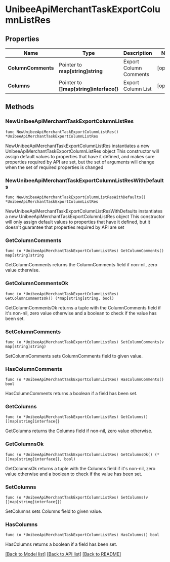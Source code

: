 # UnibeeApiMerchantTaskExportColumnListRes

## Properties

Name | Type | Description | Notes
------------ | ------------- | ------------- | -------------
**ColumnComments** | Pointer to **map[string]string** | Export Column Comments | [optional] 
**Columns** | Pointer to **[]map[string]interface{}** | Export Column List | [optional] 

## Methods

### NewUnibeeApiMerchantTaskExportColumnListRes

`func NewUnibeeApiMerchantTaskExportColumnListRes() *UnibeeApiMerchantTaskExportColumnListRes`

NewUnibeeApiMerchantTaskExportColumnListRes instantiates a new UnibeeApiMerchantTaskExportColumnListRes object
This constructor will assign default values to properties that have it defined,
and makes sure properties required by API are set, but the set of arguments
will change when the set of required properties is changed

### NewUnibeeApiMerchantTaskExportColumnListResWithDefaults

`func NewUnibeeApiMerchantTaskExportColumnListResWithDefaults() *UnibeeApiMerchantTaskExportColumnListRes`

NewUnibeeApiMerchantTaskExportColumnListResWithDefaults instantiates a new UnibeeApiMerchantTaskExportColumnListRes object
This constructor will only assign default values to properties that have it defined,
but it doesn't guarantee that properties required by API are set

### GetColumnComments

`func (o *UnibeeApiMerchantTaskExportColumnListRes) GetColumnComments() map[string]string`

GetColumnComments returns the ColumnComments field if non-nil, zero value otherwise.

### GetColumnCommentsOk

`func (o *UnibeeApiMerchantTaskExportColumnListRes) GetColumnCommentsOk() (*map[string]string, bool)`

GetColumnCommentsOk returns a tuple with the ColumnComments field if it's non-nil, zero value otherwise
and a boolean to check if the value has been set.

### SetColumnComments

`func (o *UnibeeApiMerchantTaskExportColumnListRes) SetColumnComments(v map[string]string)`

SetColumnComments sets ColumnComments field to given value.

### HasColumnComments

`func (o *UnibeeApiMerchantTaskExportColumnListRes) HasColumnComments() bool`

HasColumnComments returns a boolean if a field has been set.

### GetColumns

`func (o *UnibeeApiMerchantTaskExportColumnListRes) GetColumns() []map[string]interface{}`

GetColumns returns the Columns field if non-nil, zero value otherwise.

### GetColumnsOk

`func (o *UnibeeApiMerchantTaskExportColumnListRes) GetColumnsOk() (*[]map[string]interface{}, bool)`

GetColumnsOk returns a tuple with the Columns field if it's non-nil, zero value otherwise
and a boolean to check if the value has been set.

### SetColumns

`func (o *UnibeeApiMerchantTaskExportColumnListRes) SetColumns(v []map[string]interface{})`

SetColumns sets Columns field to given value.

### HasColumns

`func (o *UnibeeApiMerchantTaskExportColumnListRes) HasColumns() bool`

HasColumns returns a boolean if a field has been set.


[[Back to Model list]](../README.md#documentation-for-models) [[Back to API list]](../README.md#documentation-for-api-endpoints) [[Back to README]](../README.md)



